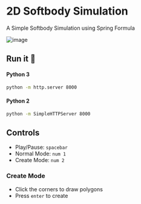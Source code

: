 # 2D Softbody Simulation
 
A Simple Softbody Simulation using Spring Formula

![image](https://user-images.githubusercontent.com/43814396/173228351-4cc43b8d-2522-43fa-81e1-2b18db9f95e8.png)


## Run it 🚀

#### Python 3
```bash
python -m http.server 8000
```

#### Python 2
```bash
python -m SimpleHTTPServer 8000
```

## Controls

 * Play/Pause: `spacebar`
 * Normal Mode: `num 1`
 * Create Mode: `num 2`

### Create Mode
 * Click the corners to draw polygons
 * Press `enter` to create
